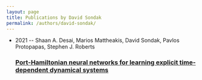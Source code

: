 ```yaml
---
layout: page
title: Publications by David Sondak
permalink: /authors/david-sondak/
---
```


<ul class="post-list">
<li><span class='post-meta'>2021 -- Shaan A. Desai, Marios Mattheakis, David Sondak, Pavlos Protopapas, Stephen J. Roberts</span><h3><a class='post-link' href='../../port-hamiltonian-neural-networks-for-learning-explicit-time-dependent-dynamical-systems'>Port-Hamiltonian neural networks for learning explicit time-dependent dynamical systems</a></h3></li>

</ul>
